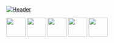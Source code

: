  [![Header](https://i.imgur.com/NZl6NjDh.png)](www.mihovilsantek.com)
  

 
 
 
 
 <code><a href="https://reactjs.org/" target="_blank"><img height="50" src="https://www.vectorlogo.zone/logos/reactjs/reactjs-ar21.svg"></a></code>
 <code><a href="https://www.javascript.com/" target="_blank"><img height="50" src="https://www.vectorlogo.zone/logos/javascript/javascript-horizontal.svg"></a></code>
  <code><a href="https://www.typescriptlang.org/docs/" target="_blank"><img height="50" src="https://www.vectorlogo.zone/logos/typescriptlang/typescriptlang-official.svg"></a></code>
  <code><a href="https://webpack.js.org/" target="_blank"><img height="50" src="https://www.vectorlogo.zone/logos/js_webpack/js_webpack-ar21.svg"></a></code>
 <code><a href="https://sass-lang.com/" target="_blank"><img height="50" src="https://www.vectorlogo.zone/logos/sass-lang/sass-lang-ar21.svg"></a></code>




